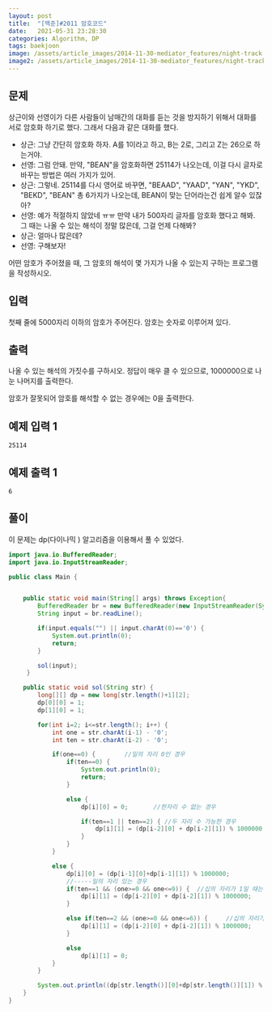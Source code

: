 ```yaml
---
layout: post
title:  "[백준]#2011 암호코드"
date:   2021-05-31 23:28:30
categories: Algorithm, DP
tags: baekjoon
image: /assets/article_images/2014-11-30-mediator_features/night-track.JPG
image2: /assets/article_images/2014-11-30-mediator_features/night-track-mobile.JPG
---
```


문제
--------------------

상근이와 선영이가 다른 사람들이 남매간의 대화를 듣는 것을 방지하기 위해서 대화를 서로 암호화 하기로 했다. 그래서 다음과 같은 대화를 했다.

- 상근: 그냥 간단히 암호화 하자. A를 1이라고 하고, B는 2로, 그리고 Z는 26으로 하는거야.
- 선영: 그럼 안돼. 만약, "BEAN"을 암호화하면 25114가 나오는데, 이걸 다시 글자로 바꾸는 방법은 여러 가지가 있어.
- 상근: 그렇네. 25114를 다시 영어로 바꾸면, "BEAAD", "YAAD", "YAN", "YKD", "BEKD", "BEAN" 총 6가지가 나오는데, BEAN이 맞는 단어라는건 쉽게 알수 있잖아?
- 선영: 예가 적절하지 않았네 ㅠㅠ 만약 내가 500자리 글자를 암호화 했다고 해봐. 그 때는 나올 수 있는 해석이 정말 많은데, 그걸 언제 다해봐?
- 상근: 얼마나 많은데?
- 선영: 구해보자!

어떤 암호가 주어졌을 때, 그 암호의 해석이 몇 가지가 나올 수 있는지 구하는 프로그램을 작성하시오.

입력
---------------------------

첫째 줄에 5000자리 이하의 암호가 주어진다. 암호는 숫자로 이루어져 있다.

출력
----------------

나올 수 있는 해석의 가짓수를 구하시오. 정답이 매우 클 수 있으므로, 1000000으로 나눈 나머지를 출력한다.

암호가 잘못되어 암호를 해석할 수 없는 경우에는 0을 출력한다.

예제 입력 1 
----------------------

```
25114
```

예제 출력 1 
------------------------

```
6
```

풀이
--------------------------

이 문제는 dp(다이나믹 ) 알고리즘을 이용해서 풀 수 있었다.

```java
import java.io.BufferedReader;
import java.io.InputStreamReader;

public class Main {


    public static void main(String[] args) throws Exception{
        BufferedReader br = new BufferedReader(new InputStreamReader(System.in));
        String input = br.readLine();

        if(input.equals("") || input.charAt(0)=='0') {
            System.out.println(0);
            return;
        }

        sol(input);
     }

    public static void sol(String str) {
        long[][] dp = new long[str.length()+1][2];
        dp[0][0] = 1;
        dp[1][0] = 1;

        for(int i=2; i<=str.length(); i++) {
            int one = str.charAt(i-1) - '0';
            int ten = str.charAt(i-2) - '0';

            if(one==0) {        //일의 자리 0인 경우
                if(ten==0) {
                    System.out.println(0);
                    return;
                }

                else {
                    dp[i][0] = 0;       //한자리 수 없는 경우

                    if(ten==1 || ten==2) { //두 자리 수 가능한 경우
                        dp[i][1] = (dp[i-2][0] + dp[i-2][1]) % 1000000;
                    }
                }
            }

            else {
                dp[i][0] = (dp[i-1][0]+dp[i-1][1]) % 1000000;
                //-----일의 자리 있는 경우
                if(ten==1 && (one>=0 && one<=9)) {  //십의 자리가 1일 때는 일의 자리 0~9 가능
                    dp[i][1] = (dp[i-2][0] + dp[i-2][1]) % 1000000;
                }

                else if(ten==2 && (one>=0 && one<=6)) {     //십의 자리가 2일 때는 일의자리 0~6까지 가능
                    dp[i][1] = (dp[i-2][0] + dp[i-2][1]) % 1000000;
                }

                else
                    dp[i][1] = 0;
            }
        }

        System.out.println((dp[str.length()][0]+dp[str.length()][1]) % 1000000);
    }
}
```
